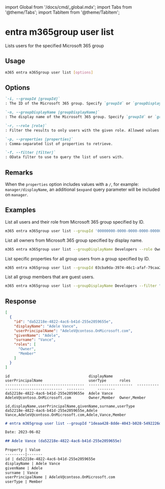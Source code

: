 <!-- DISCLAIMER: All secrets, passwords, and sensitive values in this document are examples only and not real credentials. -->
import Global from '/docs/cmd/_global.mdx';
import Tabs from '@theme/Tabs';
import TabItem from '@theme/TabItem';

# entra m365group user list

Lists users for the specified Microsoft 365 group

## Usage

```sh
m365 entra m365group user list [options]
```

## Options

```md definition-list
`-i, --groupId [groupId]`
: The ID of the Microsoft 365 group. Specify `groupId` or `groupDisplayName` but not both.

`-n, --groupDisplayName [groupDisplayName]`
: The display name of the Microsoft 365 group. Specify `groupId` or `groupDisplayName` but not both.

`-r, --role [role]`
: Filter the results to only users with the given role. Allowed values: `Owner`, `Member`.

`-p, --properties [properties]`
: Comma-separated list of properties to retrieve.

`-f, --filter [filter]`
: OData filter to use to query the list of users with.
```

<Global />

## Remarks

When the `properties` option includes values with a `/`, for example: `manager/displayName`, an additional `$expand` query parameter will be included on `manager`.

## Examples

List all users and their role from Microsoft 365 group specified by ID.

```sh
m365 entra m365group user list --groupId '00000000-0000-0000-0000-000000000000'
```

List all owners from Microsoft 365 group specified by display name.

```sh
m365 entra m365group user list --groupDisplayName Developers --role Owner
```

List specific properties for all group users from a group specified by ID.

```sh
m365 entra m365group user list --groupId 03cba9da-3974-46c1-afaf-79caa2e45bbe --properties "id,jobTitle,companyName,accountEnabled"
```

List all group members that are guest users.

```sh
m365 entra m365group user list --groupDisplayName Developers --filter "userType eq 'Guest'"
```

## Response

<Tabs>
  <TabItem value="JSON">

  ```json
  [
    {
      "id": "da52218e-4822-4ac6-b41d-255e2059655e",
      "displayName": "Adele Vance",
      "userPrincipalName": "AdeleV@contoso.OnMicrosoft.com",
      "givenName": "Adele",
      "surname": "Vance",
      "roles": [
        "Owner",
        "Member"
      ]
    }
  ]
  ```

  </TabItem>
  <TabItem value="Text">

  ```text
  id                                    displayName           userPrincipalName                     userType      roles
  ------------------------------------  --------------------  ------------------------------------  --------      --------
  da52218e-4822-4ac6-b41d-255e2059655e  Adele Vance           AdeleV@contoso.OnMicrosoft.com        Owner,Member  Owner,Member
  ```

  </TabItem>
  <TabItem value="CSV">

  ```csv
  id,displayName,userPrincipalName,givenName,surname,userType
  da52218e-4822-4ac6-b41d-255e2059655e,Adele Vance,AdeleV@contoso.OnMicrosoft.com,Adele,Vance,Member
  ```

  </TabItem>
  <TabItem value="Markdown">

  ```md
  # entra m365group user list --groupId "1deaa428-8dde-4043-b028-5492226d6114"

  Date: 2023-06-02

  ## Adele Vance (da52218e-4822-4ac6-b41d-255e2059655e)

  Property | Value
  ---------|-------
  id | da52218e-4822-4ac6-b41d-255e2059655e
  displayName | Adele Vance
  givenName | Adele
  surname | Vance
  userPrincipalName | AdeleV@contoso.OnMicrosoft.com
  userType | Member
  ```

  </TabItem>
</Tabs>
